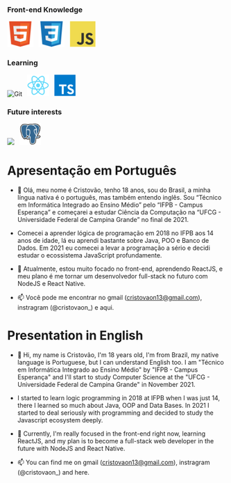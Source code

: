 ### Front-end Knowledge
<img src="https://raw.githubusercontent.com/devicons/devicon/master/icons/html5/html5-original.svg" alt="HTML" width="60"> &nbsp;
<img src="https://raw.githubusercontent.com/devicons/devicon/master/icons/css3/css3-original.svg" alt="CSS" width="60"> &nbsp;
<img src="https://raw.githubusercontent.com/devicons/devicon/master/icons/javascript/javascript-original.svg" alt="JavaScript" width="60"> &nbsp;

### Learning
<img src="https://upload.wikimedia.org/wikipedia/commons/thumb/3/3f/Git_icon.svg/97px-Git_icon.svg.png" alt="Git" width="50"> &nbsp;
<img src="https://raw.githubusercontent.com/devicons/devicon/master/icons/react/react-original.svg" width="50"> &nbsp;
<img src="https://raw.githubusercontent.com/devicons/devicon/master/icons/typescript/typescript-original.svg" alt="Typescript" width="50"> &nbsp;

### Future interests
<img src="https://cdn.iconscout.com/icon/free/png-512/node-js-1-1174935.png" width="50"> &nbsp;
<img src="https://raw.githubusercontent.com/devicons/devicon/master/icons/postgresql/postgresql-original.svg" width="50"> &nbsp;

# Apresentação em Português

- 👋 Olá, meu nome é Cristovão, tenho 18 anos, sou do Brasil, a minha língua nativa é o português, mas também entendo inglês. Sou “Técnico em Informática Integrado ao Ensino Médio” pelo “IFPB - Campus Esperança” e começarei a estudar Ciência da Computação na “UFCG - Universidade Federal de Campina Grande” no final de 2021.
- Comecei a aprender lógica de programação em 2018 no IFPB aos 14 anos de idade, lá eu aprendi bastante sobre Java, POO e Banco de Dados. Em 2021 eu comecei a levar a programação a sério e decidi estudar o ecossistema JavaScript profundamente. 

- 🌱 Atualmente, estou muito focado no front-end, aprendendo ReactJS, e meu plano é me tornar um desenvolvedor full-stack no futuro com NodeJS e React Native.

- 📫 Você pode me encontrar no gmail (cristovaon13@gmail.com), instragram (@cristovaon_) e aqui.


# Presentation in English
- 👋 Hi, my name is Cristovão,  I'm 18 years old, I'm from Brazil, my native language is Portuguese, but I can understand English too. I am "Técnico em Informática Integrado ao Ensino Médio" by "IFPB - Campus Esperança" and I'll start to study Computer Science at the "UFCG - Universidade Federal de Campina Grande" in November 2021.
- I started to learn logic programming in 2018 at IFPB when I was just 14, there I learned so much about Java, OOP and Data Bases. In 2021 I started to deal seriously with programming and decided to study the Javascript ecosystem deeply.

- 🌱 Currently, I'm really focused in the front-end right now, learning ReactJS, and my plan is to become a full-stack web developer in the future with NodeJS and React Native.

- 📫 You can find me on gmail (cristovaon13@gmail.com), instragram (@cristovaon_) and here.
<!---
Crisnzx/Crisnzx is a ✨ special ✨ repository because its `README.md` (this file) appears on your GitHub profile.
You can click the Preview link to take a look at your changes.
--->

